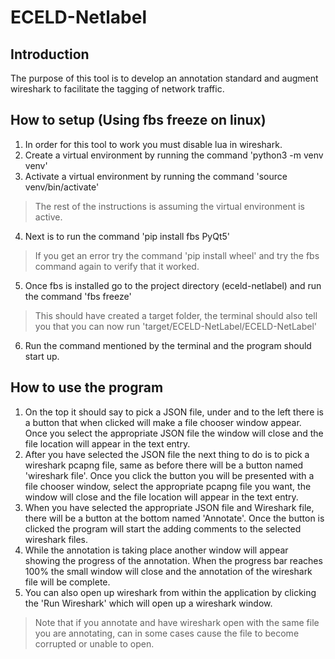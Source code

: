 # ECELD-Netlabel
## Introduction

The purpose of this tool is to develop an annotation standard and augment wireshark to facilitate the tagging of network traffic.

## How to setup (Using fbs freeze on linux)
1. In order for this tool to work you must disable lua in wireshark.
2. Create a virtual environment by running the command 'python3 -m venv venv'
3. Activate a virtual environment by running the command 'source venv/bin/activate'
> The rest of the instructions is assuming the virtual environment is active.
4. Next is to run the command 'pip install fbs PyQt5'
> If you get an error try the command 'pip install wheel' and try the fbs command again to verify that it worked.
5. Once fbs is installed go to the project directory (eceld-netlabel) and run the command 'fbs freeze'
> This should have created a target folder, the terminal should also tell you that you can now run 'target/ECELD-NetLabel/ECELD-NetLabel'
6. Run the command mentioned by the terminal and the program should start up.

## How to use the program
1. On the top it should say to pick a JSON file, under and to the left there is a button that when clicked will make a file chooser window appear. Once you select the appropriate JSON file the window will close and the file location will appear in the text entry.
2. After you have selected the JSON file the next thing to do is to pick a wireshark pcapng file, same as before there will be a button named 'wireshark file'. Once you click the button you will be presented with a file chooser window, select the appropriate pcapng file you want, the window will close and the file location will appear in the text entry.
3. When you have selected the appropriate JSON file and Wireshark file, there will be a button at the bottom named 'Annotate'. Once the button is clicked the program will start the adding comments to the selected wireshark files.
4. While the annotation is taking place another window will appear showing the progress of the annotation. When the progress bar reaches 100% the small window will close and the annotation of the wireshark file will be complete.
5. You can also open up wireshark from within the application by clicking the 'Run Wireshark' which will open up a wireshark window.
> Note that if you annotate and have wireshark open with the same file you are annotating, can in some cases cause the file to become corrupted or unable to open.